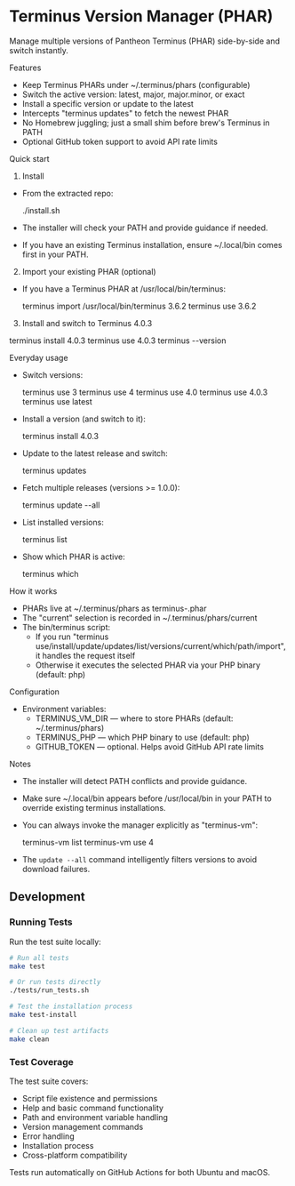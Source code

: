 # Terminus Version Manager (PHAR)

Manage multiple versions of Pantheon Terminus (PHAR) side-by-side and switch instantly.

Features
- Keep Terminus PHARs under ~/.terminus/phars (configurable)
- Switch the active version: latest, major, major.minor, or exact
- Install a specific version or update to the latest
- Intercepts "terminus updates" to fetch the newest PHAR
- No Homebrew juggling; just a small shim before brew's Terminus in PATH
- Optional GitHub token support to avoid API rate limits

Quick start
1) Install
- From the extracted repo:

  ./install.sh

- The installer will check your PATH and provide guidance if needed.
- If you have an existing Terminus installation, ensure ~/.local/bin comes first in your PATH.

2) Import your existing PHAR (optional)
- If you have a Terminus PHAR at /usr/local/bin/terminus:

  terminus import /usr/local/bin/terminus 3.6.2
  terminus use 3.6.2

3) Install and switch to Terminus 4.0.3

  terminus install 4.0.3
  terminus use 4.0.3
  terminus --version

Everyday usage
- Switch versions:

  terminus use 3
  terminus use 4
  terminus use 4.0
  terminus use 4.0.3
  terminus use latest

- Install a version (and switch to it):

  terminus install 4.0.3

- Update to the latest release and switch:

  terminus updates

- Fetch multiple releases (versions >= 1.0.0):

  terminus update --all

- List installed versions:

  terminus list

- Show which PHAR is active:

  terminus which

How it works
- PHARs live at ~/.terminus/phars as terminus-<version>.phar
- The "current" selection is recorded in ~/.terminus/phars/current
- The bin/terminus script:
  - If you run "terminus use/install/update/updates/list/versions/current/which/path/import", it handles the request itself
  - Otherwise it executes the selected PHAR via your PHP binary (default: php)

Configuration
- Environment variables:
  - TERMINUS_VM_DIR — where to store PHARs (default: ~/.terminus/phars)
  - TERMINUS_PHP — which PHP binary to use (default: php)
  - GITHUB_TOKEN — optional. Helps avoid GitHub API rate limits

Notes
- The installer will detect PATH conflicts and provide guidance.
- Make sure ~/.local/bin appears before /usr/local/bin in your PATH to override existing terminus installations.
- You can always invoke the manager explicitly as "terminus-vm":

  terminus-vm list
  terminus-vm use 4

- The `update --all` command intelligently filters versions to avoid download failures.

## Development

### Running Tests

Run the test suite locally:

```bash
# Run all tests
make test

# Or run tests directly
./tests/run_tests.sh

# Test the installation process
make test-install

# Clean up test artifacts
make clean
```

### Test Coverage

The test suite covers:
- Script file existence and permissions
- Help and basic command functionality
- Path and environment variable handling
- Version management commands
- Error handling
- Installation process
- Cross-platform compatibility

Tests run automatically on GitHub Actions for both Ubuntu and macOS.


